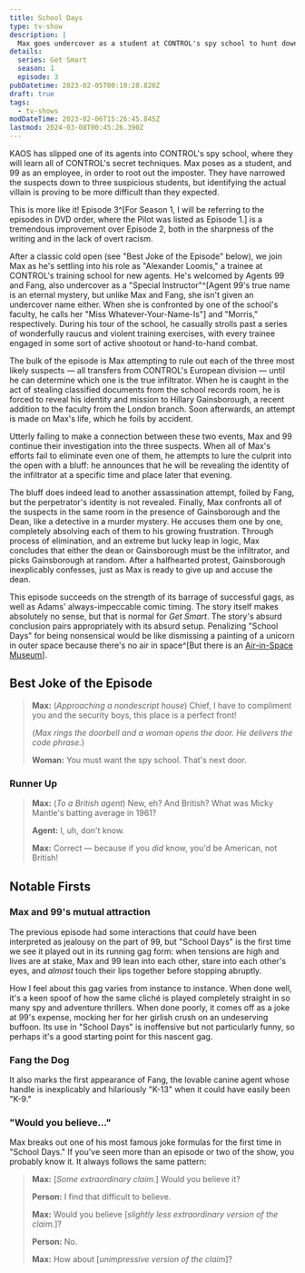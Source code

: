 ```yaml
---
title: School Days
type: tv-show
description: |
  Max goes undercover as a student at CONTROL's spy school to hunt down a KAOS agent that has infiltrated the program.
details:
  series: Get Smart
  season: 1
  episode: 3
pubDatetime: 2023-02-05T00:10:28.820Z
draft: true
tags:
  - tv-shows
modDateTime: 2023-02-06T15:26:45.845Z
lastmod: 2024-03-08T00:45:26.390Z
---
```


KAOS has slipped one of its agents into CONTROL's spy school, where they will learn all of CONTROL's secret techniques. Max poses as a student, and 99 as an employee, in order to root out the imposter. They have narrowed the suspects down to three suspicious students, but identifying the actual villain is proving to be more difficult than they expected.

This is more like it! Episode 3^[For Season 1, I will be referring to the episodes in DVD order, where the Pilot was listed as Episode 1.] is a tremendous improvement over Episode 2, both in the sharpness of the writing and in the lack of overt racism.

After a classic cold open (see "Best Joke of the Episode" below), we join Max as he's settling into his role as "Alexander Loomis," a trainee at CONTROL's training school for new agents. He's welcomed by Agents 99 and Fang, also undercover as a "Special Instructor"^[Agent 99's true name is an eternal mystery, but unlike Max and Fang, she isn't given an undercover name either. When she is confronted by one of the school's faculty, he calls her "Miss Whatever-Your-Name-Is"] and "Morris," respectively. During his tour of the school, he casually strolls past a series of wonderfully raucus and violent training exercises, with every trainee engaged in some sort of active shootout or hand-to-hand combat.

The bulk of the episode is Max attempting to rule out each of the three most likely suspects — all transfers from CONTROL's European division — until he can determine which one is the true infiltrator. When he is caught in the act of stealing classified documents from the school records room, he is forced to reveal his identity and mission to Hillary Gainsborough, a recent addition to the faculty from the London branch. Soon afterwards, an attempt is made on Max's life, which he foils by accident.

Utterly failing to make a connection between these two events, Max and 99 continue their investigation into the three suspects. When all of Max's efforts fail to eliminate even one of them, he attempts to lure the culprit into the open with a bluff: he announces that he will be revealing the identity of the infiltrator at a specific time and place later that evening.

The bluff does indeed lead to another assassination attempt, foiled by Fang, but the perpetrator's identity is not revealed. Finally, Max confronts all of the suspects in the same room in the presence of Gainsborough and the Dean, like a detective in a murder mystery. He accuses them one by one, completely absolving each of them to his growing frustration. Through process of elimination, and an extreme but lucky leap in logic, Max concludes that either the dean or Gainsborough must be the infiltrator, and picks Gainsborough at random. After a halfhearted protest, Gainsborough inexplicably confesses, just as Max is ready to give up and accuse the dean.

This episode succeeds on the strength of its barrage of successful gags, as well as Adams' always-impeccable comic timing. The story itself makes absolutely no sense, but that is normal for _Get Smart_. The story's absurd conclusion pairs appropriately with its absurd setup. Penalizing "School Days" for being nonsensical would be like dismissing a painting of a unicorn in outer space because there's no air in space^[But there is an [Air-in-Space Museum](https://www.imdb.com/title/tt0701197/)].

## Best Joke of the Episode

> **Max:** (_Approaching a nondescript house_) Chief, I have to compliment you and the security boys, this place is a perfect front!
>
> (_Max rings the doorbell and a woman opens the door. He delivers the code phrase._)
>
> **Woman:** You must want the spy school. That's next door.

### Runner Up

> **Max:** (_To a British agent_) New, eh? And British? What was Micky Mantle's batting average in 1961?
>
> **Agent:** I, uh, don't know.
>
> **Max:** Correct — because if you _did_ know, you'd be American, not British!

## Notable Firsts

### Max and 99's mutual attraction

The previous episode had some interactions that _could_ have been interpreted as jealousy on the part of 99, but "School Days" is the first time we see it played out in its running gag form: when tensions are high and lives are at stake, Max and 99 lean into each other, stare into each other's eyes, and _almost_ touch their lips together before stopping abruptly.

How I feel about this gag varies from instance to instance. When done well, it's a keen spoof of how the same cliché is played completely straight in so many spy and adventure thrillers. When done poorly, it comes off as a joke at 99's expense, mocking her for her girlish crush on an undeserving buffoon. Its use in "School Days" is inoffensive but not particularly funny, so perhaps it's a good starting point for this nascent gag.

### Fang the Dog

It also marks the first appearance of Fang, the lovable canine agent whose handle is inexplicably and hilariously "K-13" when it could have easily been "K-9."

### "Would you believe…"

Max breaks out one of his most famous joke formulas for the first time in "School Days." If you've seen more than an episode or two of the show, you probably know it. It always follows the same pattern:

> **Max:** [_Some extraordinary claim._] Would you believe it?
>
> **Person:** I find that difficult to believe.
>
> **Max:** Would you believe [_slightly less extraordinary version of the claim._]?
>
> **Person:** No.
>
> **Max:** How about [_unimpressive version of the claim_]?
